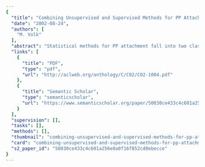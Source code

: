 ```yaml
---
{
  "title": "Combining Unsupervised and Supervised Methods for PP Attachment Disambiguation",
  "date": "2002-08-24",
  "authors": [
    "M. Volk"
  ],
  "abstract": "Statistical methods for PP attachment fall into two classes according to the training material used: first, unsupervised methods trained on raw text corpora and second, supervised methods trained on manually disambiguated examples. Usually supervised methods win over unsupervised methods with regard to attachment accuracy. But what if only small sets of manually disambiguated material are available? We show that in this case it is advantageous to intertwine unsupervised and supervised methods into one disambiguation algorithm that outperforms both methods used alone.",
  "links": [
    {
      "title": "PDF",
      "type": "pdf",
      "url": "http://aclweb.org/anthology/C/C02/C02-1004.pdf"
    },
    {
      "title": "Semantic Scholar",
      "type": "semanticscholar",
      "url": "https://www.semanticscholar.org/paper/50030ce433c4c601a256e8a0f16f852cd0ebecce"
    }
  ],
  "supervision": [],
  "tasks": [],
  "methods": [],
  "thumbnail": "combining-unsupervised-and-supervised-methods-for-pp-attachment-disambiguation-thumb.jpg",
  "card": "combining-unsupervised-and-supervised-methods-for-pp-attachment-disambiguation-card.jpg",
  "s2_paper_id": "50030ce433c4c601a256e8a0f16f852cd0ebecce"
}
---
```


